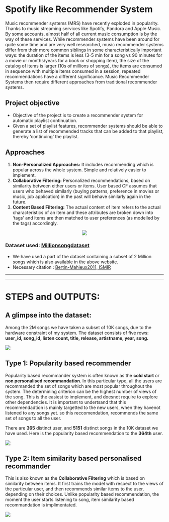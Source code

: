 # Spotify like Recommender System

Music recommender systems (MRS) have recently exploded in popularity. Thanks to music streaming services like Spotify, Pandora and Apple Music. By some accounts, almost half of all current music consumption is by the way of these services. While recommender systems have been around for quite some time and are very well researched, music recommender systems differ from their more common siblings in some characteristically important ways: the duration of the items is less (3-5 min for a song vs 90 minutes for a movie or months/years for a book or shopping item), the size of the catalog of items is larger (10s of millions of songs), the items are consumed in sequence with multiple items consumed in a session, repeated recommendations have a different significance. Music Recommender Systems then require different approaches from traditional recommender systems.

## Project objective

* Objective of the project is to create a recommender system for automatic playlist continuation. 
* Given a set of playlist features, recommender systems should be able to generate a list of recommended tracks that can be added to that playlist, thereby ‘continuing’ the playlist.

## Approaches

1. __Non-Personalized Approaches:__ It includes recommending which is popular across the whole system. Simple and relatively easier to implement.
2. __Collaborative Filtering:__ Personalized recommendations, based on similarity between either users or items. User based CF assumes that users who behaved similarly (buying patterns, preference in movies or music, job application) in the past will behave similarly again in the future. 
3. __Content Based Filtering:__ The actual content of item refers to the actual characteristics of an item and these attributes are broken down into ‘tags’ and items are then matched to user preferences (as modelled by the tags) accordingly.

<p align = "center">
<img src = "https://github.com/anu-coder/Recommender_System/blob/master/images/types.png">
</p>

### Dataset used: [Millionsongdataset](http://millionsongdataset.com/)

* We have used a part of the dataset containing a subset of 2 Million songs which is also available in the above website.
* Necessary citation : [Bertin-Mahieux2011, ISMIR](http://www.columbia.edu/~tb2332/Papers/ismir11.pdf)

---------------------------------------------------------------------------------------------------------------------------------------------------------------------------
----------------------------------------------------------------------------------------------------------------------------------------------------------------------------

# STEPS and OUTPUTS:

## A glimpse into the dataset: 

Among the 2M songs we have taken a subset of 10K songs, due to the hardware constraint of my system.
The dataset consists of five rows: __user_id, song_id, listen count, title, release, artistname, year, song.__

<p align = "left">
<img src = "https://github.com/anu-coder/Recommender_System/blob/master/images/Datasetglance.PNG">
</p>

## Type 1: Popularity based recommender

Popularity based recommander system is often known as the __cold start__ or __non personalised recommandation__. In this particular type, all the users are recommanded the set of songs which are most popular throughout the system. The determining criterion can be the highest number of views of the song. This is the easiest to implement, and doesnot require to explore other dependencies. It is important to undertsand that this recommendadtion is mainly targetted to the new users, when they havenot listened to any songs yet. so this reccomendation, recommends the same set of songs to all the user. 

There are __365__ distinct user, and __5151__ distinct songs in the 10K dataset we have used. 
Here is the popularity based recommendation to the __364th__ user. 

<p align = "left">
<img src = "https://github.com/anu-coder/Recommender_System/blob/master/images/popularitybasedreco.PNG">
</p>

## Type 2: Item similarity based personalised recommander

This is also known as the __Collaborative Filtering__ which is based on similarity between items. 
It first trains the model with respect to the views of the particular user, and then recommends similar items to the user, depending on their choices. Unlike popularity based recommendation, the moment the user starts listening to song, item similarity based recommandation is implimentated. 

<p align = "left">
<img src = "https://github.com/anu-coder/Recommender_System/blob/master/images/Item%20similaritybasedreco.PNG">
</p>



